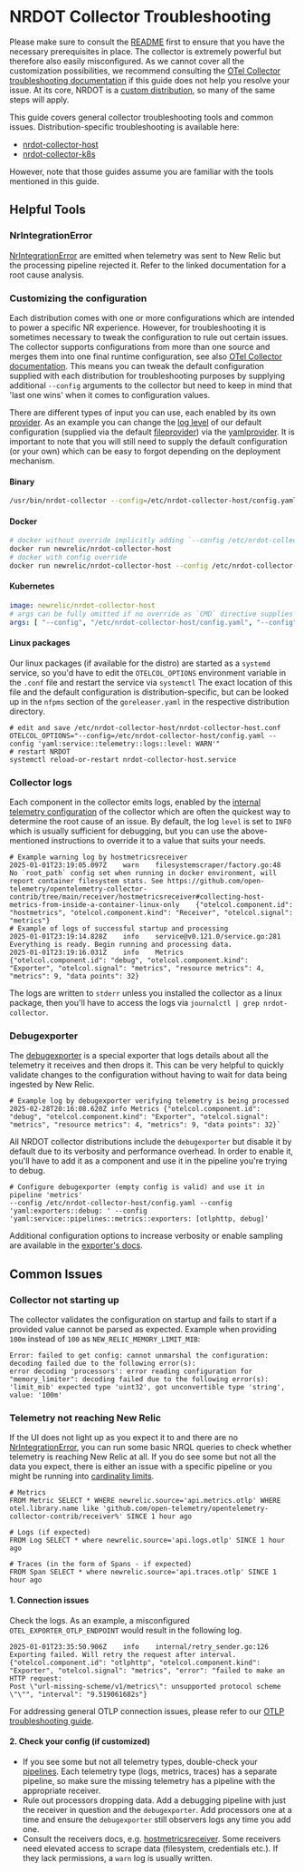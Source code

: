 # NRDOT Collector Troubleshooting
Please make sure to consult the [README](./README.md) first to ensure that you have the necessary prerequisites in place.
The collector is extremely powerful but therefore also easily misconfigured. As we cannot cover all the customization possibilities, we recommend consulting the [OTel Collector troubleshooting documentation](https://opentelemetry.io/docs/collector/troubleshooting/) if this guide does not help you resolve your issue. At its core, NRDOT is a [custom distribution](https://opentelemetry.io/docs/collector/custom-collector/), so many of the same steps will apply.

This guide covers general collector troubleshooting tools and common issues. Distribution-specific troubleshooting is available here:
- [nrdot-collector-host](./nrdot-collector-host/TROUBLESHOOTING.md)
- [nrdot-collector-k8s](./nrdot-collector-k8s/TROUBLESHOOTING.md)

However, note that those guides assume you are familiar with the tools mentioned in this guide.

## Helpful Tools

### NrIntegrationError
[NrIntegrationError](https://docs.newrelic.com/docs/data-apis/ingest-apis/metric-api/troubleshoot-nrintegrationerror-events/) are emitted when telemetry was sent to New Relic but the processing pipeline rejected it. Refer to the linked documentation for a root cause analysis.

### Customizing the configuration
Each distribution comes with one or more configurations which are intended to power a specific NR experience. However, for troubleshooting it is sometimes
necessary to tweak the configuration to rule out certain issues. The collector supports configurations from more than one source and merges them into one
final runtime configuration, see also [OTel Collector documentation](https://opentelemetry.io/docs/collector/configuration/). This means you can tweak the
default configuration supplied with each distribution for troubleshooting purposes by supplying additional `--config` arguments to the collector but need to
keep in mind that 'last one wins' when it comes to configuration values.

There are different types of input you can use, each enabled by its own [provider](https://github.com/open-telemetry/opentelemetry-collector/tree/main/confmap/provider). As an example you can change the [log level](https://opentelemetry.io/docs/collector/internal-telemetry/#configure-internal-logs) of our default configuration (supplied via the default [fileprovider](https://github.com/open-telemetry/opentelemetry-collector/tree/main/confmap/provider/fileprovider)) via the [yamlprovider](https://github.com/open-telemetry/opentelemetry-collector/tree/main/confmap/provider/yamlprovider). It is important to note that you will still need to supply the default configuration (or your own) which can be easy to forgot depending on the deployment mechanism.

#### Binary
```bash
/usr/bin/nrdot-collector --config=/etc/nrdot-collector-host/config.yaml --config 'yaml:service::telemetry::logs::level: WARN'"
```

#### Docker
```bash
# docker without override implicitly adding `--config /etc/nrdot-collector-host/config.yaml` via CMD directive
docker run newrelic/nrdot-collector-host
# docker with config override
docker run newrelic/nrdot-collector-host --config /etc/nrdot-collector-host/config.yaml --config 'yaml:service::telemetry::logs::level: WARN'
```

#### Kubernetes
```yaml
image: newrelic/nrdot-collector-host
# args can be fully omitted if no override as `CMD` directive supplies the default config
args: [ "--config", "/etc/nrdot-collector-host/config.yaml", "--config", "yaml:service::telemetry::logs::level: WARN" ]
```

#### Linux packages
Our linux packages (if available for the distro) are started as a `systemd` service, so you'd have to edit the `OTELCOL_OPTIONS` environment variable in the `.conf` file and restart the service via `systemctl` The exact location of this file and the default configuration is distribution-specific, but can be looked up in the `nfpms` section of the `goreleaser.yaml` in the respective distribution directory.
```
# edit and save /etc/nrdot-collector-host/nrdot-collector-host.conf
OTELCOL_OPTIONS="--config=/etc/nrdot-collector-host/config.yaml --config 'yaml:service::telemetry::logs::level: WARN'"
# restart NRDOT
systemctl reload-or-restart nrdot-collector-host.service
```


### Collector logs
Each component in the collector emits logs, enabled by the [internal telemetry configuration](https://opentelemetry.io/docs/collector/internal-telemetry/#configure-internal-logs) of the collector which are often the quickest way to determine the root cause of an issue.
By default, the log `level` is set to `INFO` which is usually sufficient for debugging, but you can use the above-mentioned instructions to override it to a value that suits your needs.
```
# Example warning log by hostmetricsreceiver
2025-01-01T23:19:05.097Z    warn    filesystemscraper/factory.go:48    No `root_path` config set when running in docker environment, will report container filesystem stats. See https://github.com/open-telemetry/opentelemetry-collector-contrib/tree/main/receiver/hostmetricsreceiver#collecting-host-metrics-from-inside-a-container-linux-only    {"otelcol.component.id": "hostmetrics", "otelcol.component.kind": "Receiver", "otelcol.signal": "metrics"}
# Example of logs of successful startup and processing
2025-01-01T23:19:14.828Z    info    service@v0.121.0/service.go:281    Everything is ready. Begin running and processing data.
2025-01-01T23:19:16.031Z    info    Metrics    {"otelcol.component.id": "debug", "otelcol.component.kind": "Exporter", "otelcol.signal": "metrics", "resource metrics": 4, "metrics": 9, "data points": 32}
```
The logs are written to `stderr` unless you installed the collector as a linux package, then you'll have to access the logs via `journalctl | grep nrdot-collector`.

### Debugexporter
The [debugexporter](https://github.com/open-telemetry/opentelemetry-collector/blob/main/exporter/debugexporter/README.md) is a special exporter that logs details about all the telemetry it receives and then drops it. This can be very helpful to quickly validate changes to the configuration without
having to wait for data being ingested by New Relic. 
```
# Example log by debugexporter verifying telemetry is being processed
2025-02-28T20:16:08.620Z info Metrics {"otelcol.component.id": "debug", "otelcol.component.kind": "Exporter", "otelcol.signal": "metrics", "resource metrics": 4, "metrics": 9, "data points": 32}`
```
All NRDOT collector distributions include the `debugexporter` but disable it by default due to its verbosity and performance overhead. In order to enable it, you'll have to add it as a component and use it in the pipeline you're trying to debug.
```
# Configure debugexporter (empty config is valid) and use it in pipeline 'metrics'
--config /etc/nrdot-collector-host/config.yaml --config 'yaml:exporters::debug: ' --config 'yaml:service::pipelines::metrics::exporters: [otlphttp, debug]'
```
Additional configuration options to increase verbosity or enable sampling are available in the [exporter's docs](https://github.com/open-telemetry/opentelemetry-collector/blob/main/exporter/debugexporter/README.md#getting-started).

## Common Issues

### Collector not starting up
The collector validates the configuration on startup and fails to start if a provided value cannot be parsed as expected. Example when providing `100m` instead of `100` as `NEW_RELIC_MEMORY_LIMIT_MIB`:
```
Error: failed to get config: cannot unmarshal the configuration: decoding failed due to the following error(s):
error decoding 'processors': error reading configuration for "memory_limiter": decoding failed due to the following error(s):
'limit_mib' expected type 'uint32', got unconvertible type 'string', value: '100m'
```

<a id="stablelink-telemetry-not-reaching-new-relic"></a>
### Telemetry not reaching New Relic
If the UI does not light up as you expect it to and there are no [NrIntegrationError](https://docs.newrelic.com/docs/data-apis/ingest-apis/metric-api/troubleshoot-nrintegrationerror-events/), you can run some basic NRQL queries to check whether telemetry is reaching New Relic at all. If you do see some but not all the data you expect, there is either an issue with a specific pipeline or you might be running into [cardinality limits](https://docs.newrelic.com/docs/data-apis/ingest-apis/metric-api/NRQL-high-cardinality-metrics/).
```
# Metrics
FROM Metric SELECT * WHERE newrelic.source='api.metrics.otlp' WHERE otel.library.name like 'github.com/open-telemetry/opentelemetry-collector-contrib/receiver%' SINCE 1 hour ago

# Logs (if expected)
FROM Log SELECT * where newrelic.source='api.logs.otlp' SINCE 1 hour ago

# Traces (in the form of Spans - if expected)
FROM Span SELECT * where newrelic.source='api.traces.otlp' SINCE 1 hour ago
```

#### 1. Connection issues
Check the logs. As an example, a misconfigured `OTEL_EXPORTER_OTLP_ENDPOINT` would result in the following log. 
```
2025-01-01T23:35:50.906Z    info    internal/retry_sender.go:126    Exporting failed. Will retry the request after interval.
{"otelcol.component.id": "otlphttp", "otelcol.component.kind": "Exporter", "otelcol.signal": "metrics", "error": "failed to make an HTTP request:
Post \"url-missing-scheme/v1/metrics\": unsupported protocol scheme \"\"", "interval": "9.519061682s"}
```
For addressing general OTLP connection issues, please refer to our [OTLP troubleshooting guide](https://docs.newrelic.com/docs/opentelemetry/best-practices/opentelemetry-otlp-troubleshooting/).

#### 2. Check your config (if customized)
- If you see some but not all telemetry types, double-check your [pipelines](https://opentelemetry.io/docs/collector/configuration/#pipelines). Each telemetry type (logs, metrics, traces) has a separate pipeline, so make sure the missing telemetry has a pipeline with the appropriate receiver.
- Rule out processors dropping data. Add a debugging pipeline with just the receiver in question and the `debugexporter`. Add processors one at a time and ensure the `debugexporter` still observers logs any time you add one.
- Consult the receivers docs, e.g. [hostmetricsreceiver](https://github.com/open-telemetry/opentelemetry-collector-contrib/blob/main/receiver/hostmetricsreceiver/README.md). Some receivers need elevated access to scrape data (filesystem, credentials etc.). If they lack permissions, a `warn` log is usually written.